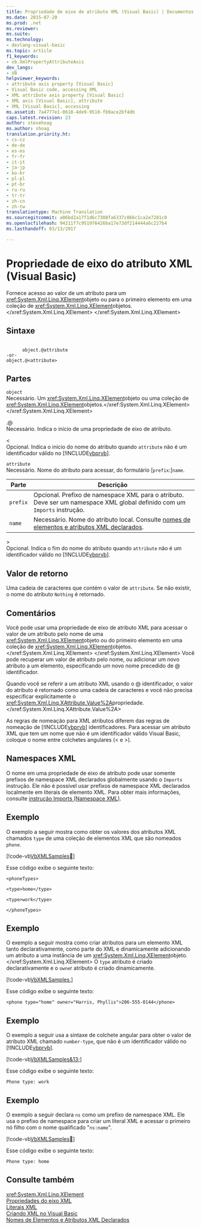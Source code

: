 ```yaml
---
title: Propriedade de eixo de atributo XML (Visual Basic) | Documentos do Microsoft
ms.date: 2015-07-20
ms.prod: .net
ms.reviewer: 
ms.suite: 
ms.technology:
- devlang-visual-basic
ms.topic: article
f1_keywords:
- vb.XmlPropertyAttributeAxis
dev_langs:
- VB
helpviewer_keywords:
- attribute axis property [Visual Basic]
- Visual Basic code, accessing XML
- XML attribute axis property [Visual Basic]
- XML axis [Visual Basic], attribute
- XML [Visual Basic], accessing
ms.assetid: 7a4777e1-0618-4de9-9510-fb9ace2bf4db
caps.latest.revision: 23
author: stevehoag
ms.author: shoag
translation.priority.ht:
- cs-cz
- de-de
- es-es
- fr-fr
- it-it
- ja-jp
- ko-kr
- pl-pl
- pt-br
- ru-ru
- tr-tr
- zh-cn
- zh-tw
translationtype: Machine Translation
ms.sourcegitcommit: a06bd2a17f1d6c7308fa6337c866c1ca2e7281c0
ms.openlocfilehash: 94211f7c951976426ba17e73df214444a6c227b4
ms.lasthandoff: 03/13/2017

---
```

# <a name="xml-attribute-axis-property-visual-basic"></a>Propriedade de eixo do atributo XML (Visual Basic)
Fornece acesso ao valor de um atributo para um <xref:System.Xml.Linq.XElement>objeto ou para o primeiro elemento em uma coleção de <xref:System.Xml.Linq.XElement>objetos.</xref:System.Xml.Linq.XElement> </xref:System.Xml.Linq.XElement>  
  
## <a name="syntax"></a>Sintaxe  
  
```  
  
      object.@attribute  
-or-  
object.@<attribute>  
```  
  
## <a name="parts"></a>Partes  
 `object`  
 Necessário. Um <xref:System.Xml.Linq.XElement>objeto ou uma coleção de <xref:System.Xml.Linq.XElement>objetos.</xref:System.Xml.Linq.XElement> </xref:System.Xml.Linq.XElement>  
  
 .@  
 Necessário. Indica o início de uma propriedade de eixo de atributo.  
  
 <  
 Opcional. Indica o início do nome do atributo quando `attribute` não é um identificador válido no [!INCLUDE[vbprvb](../../../csharp/programming-guide/concepts/linq/includes/vbprvb_md.md)].  
  
 `attribute`  
 Necessário. Nome do atributo para acessar, do formulário [`prefix`:]`name`.  
  
|Parte|Descrição|  
|----------|-----------------|  
|`prefix`|Opcional. Prefixo de namespace XML para o atributo. Deve ser um namespace XML global definido com um `Imports` instrução.|  
|`name`|Necessário. Nome do atributo local. Consulte [nomes de elementos e atributos XML declarados](../../../visual-basic/programming-guide/language-features/xml/names-of-declared-xml-elements-and-attributes.md).|  
  
 \>  
 Opcional. Indica o fim do nome do atributo quando `attribute` não é um identificador válido no [!INCLUDE[vbprvb](../../../csharp/programming-guide/concepts/linq/includes/vbprvb_md.md)].  
  
## <a name="return-value"></a>Valor de retorno  
 Uma cadeia de caracteres que contém o valor de `attribute`. Se não existir, o nome do atributo `Nothing` é retornado.  
  
## <a name="remarks"></a>Comentários  
 Você pode usar uma propriedade de eixo de atributo XML para acessar o valor de um atributo pelo nome de uma <xref:System.Xml.Linq.XElement>objeto ou do primeiro elemento em uma coleção de <xref:System.Xml.Linq.XElement>objetos.</xref:System.Xml.Linq.XElement> </xref:System.Xml.Linq.XElement> Você pode recuperar um valor de atributo pelo nome, ou adicionar um novo atributo a um elemento, especificando um novo nome precedido de @ identificador.  
  
 Quando você se referir a um atributo XML usando o @ identificador, o valor do atributo é retornado como uma cadeia de caracteres e você não precisa especificar explicitamente o <xref:System.Xml.Linq.XAttribute.Value%2A>propriedade.</xref:System.Xml.Linq.XAttribute.Value%2A>  
  
 As regras de nomeação para XML atributos diferem das regras de nomeação de [!INCLUDE[vbprvb](../../../csharp/programming-guide/concepts/linq/includes/vbprvb_md.md)] identificadores. Para acessar um atributo XML que tem um nome que não é um identificador válido Visual Basic, coloque o nome entre colchetes angulares (\< e >).  
  
## <a name="xml-namespaces"></a>Namespaces XML  
 O nome em uma propriedade de eixo de atributo pode usar somente prefixos de namespace XML declarados globalmente usando o `Imports` instrução. Ele não é possível usar prefixos de namespace XML declarados localmente em literais de elemento XML. Para obter mais informações, consulte [instrução Imports (Namespace XML)](../../../visual-basic/language-reference/statements/imports-statement-xml-namespace.md).  
  
## <a name="example"></a>Exemplo  
 O exemplo a seguir mostra como obter os valores dos atributos XML chamados `type` de uma coleção de elementos XML que são nomeados `phone`.  
  
 [!code-vb[VbXMLSamples&#12;](../../../visual-basic/language-reference/operators/codesnippet/VisualBasic/xml-attribute-axis-property_1.vb)]  
  
 Esse código exibe o seguinte texto:  
  
 `<phoneTypes>`  
  
 `<type>home</type>`  
  
 `<type>work</type>`  
  
 `</phoneTypes>`  
  
## <a name="example"></a>Exemplo  
 O exemplo a seguir mostra como criar atributos para um elemento XML tanto declarativamente, como parte do XML e dinamicamente adicionando um atributo a uma instância de um <xref:System.Xml.Linq.XElement>objeto.</xref:System.Xml.Linq.XElement> O `type` atributo é criado declarativamente e o `owne`r atributo é criado dinamicamente.  
  
 [!code-vb[VbXMLSamples&#44;](../../../visual-basic/language-reference/operators/codesnippet/VisualBasic/xml-attribute-axis-property_2.vb)]  
  
 Esse código exibe o seguinte texto:  
  
```  
<phone type="home" owner="Harris, Phyllis">206-555-0144</phone>  
```  
  
## <a name="example"></a>Exemplo  
 O exemplo a seguir usa a sintaxe de colchete angular para obter o valor de atributo XML chamado `number-type`, que não é um identificador válido no [!INCLUDE[vbprvb](../../../csharp/programming-guide/concepts/linq/includes/vbprvb_md.md)].  
  
 [!code-vb[VbXMLSamples&13;](../../../visual-basic/language-reference/operators/codesnippet/VisualBasic/xml-attribute-axis-property_3.vb)]  
  
 Esse código exibe o seguinte texto:  
  
 `Phone type: work`  
  
## <a name="example"></a>Exemplo  
 O exemplo a seguir declara `ns` como um prefixo de namespace XML. Ele usa o prefixo de namespace para criar um literal XML e acessar o primeiro nó filho com o nome qualificado "`ns:name`".  
  
 [!code-vb[VbXMLSamples&#14;](../../../visual-basic/language-reference/operators/codesnippet/VisualBasic/xml-attribute-axis-property_4.vb)]  
  
 Esse código exibe o seguinte texto:  
  
 `Phone type: home`  
  
## <a name="see-also"></a>Consulte também  
 <xref:System.Xml.Linq.XElement>   
 [Propriedades do eixo XML](../../../visual-basic/language-reference/xml-axis/xml-axis-properties.md)   
 [Literais XML](../../../visual-basic/language-reference/xml-literals/index.md)   
 [Criando XML no Visual Basic](../../../visual-basic/programming-guide/language-features/xml/creating-xml.md)   
 [Nomes de Elementos e Atributos XML Declarados](../../../visual-basic/programming-guide/language-features/xml/names-of-declared-xml-elements-and-attributes.md)
